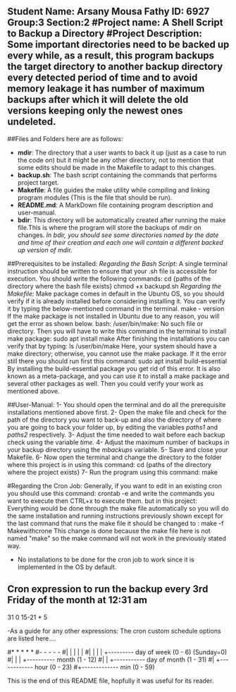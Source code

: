 Student Name: Arsany Mousa Fathy		ID: 6927		Group:3		Section:2
#Project name: A Shell Script to Backup a Directory
#Project Description:
Some important directories need to be backed up every while, as a result, this program backups the target directory to another backup directory every detected period of time and to avoid memory leakage it has number of maximum backups after which it will delete the old versions keeping only the newest ones undeleted.
---
##Files and Folders here are as follows:
- **mdir**: The directory that a user wants to back it up (just as a case to run the code on) but it might be any other directory, not to mention that some edits should be made in the Makefile to adapt to this changes.
- **backup.sh**: The bash script containing the commands that performs project target.
- **Makefile**: A file guides the make utility while compiling and linking program modules (This is the file that should be run).
- **README.md**: A MarkDown file containing program description and user-manual.
- **bdir**: This directory will be automatically created after running the make file.This is where the program will store the backups of mdir on changes.
*In bdir, you should see some directories named by the date and time of their creation and each one will contain a different backed up version of mdir.* 

##Prerequisites to be installed:
_Regarding the Bash Script:_
	A single terminal instruction should be written to ensure that your .sh file is accessible for execution.
	You should write the following commands:
								cd {paths of the directory where the bash file exists} 
								chmod +x backupd.sh 
_Regarding the Makefile:_
	Make package comes in default in the Ubuntu OS, so you should verify if it is already installed before considering installing it. You can verify it by typing the below-mentioned command in the terminal.
								make - version
	If the make package is not installed in Ubuntu due to any reason, you will get the error as shown below.
								bash: /user/bin/make: No such file or directory.
	Then you will have to write this command in the terminal to install make package:
								sudo apt install make
	After finishing the installations you can verify that by typing:
								ls /user/bin/make
	Here, your system should have a make directory; otherwise, you cannot use the make package.	
	If it the error still there you should run first this command:
								sudo apt install build-essential
	By installing the build-essential package you get rid of this error. It is also known as a meta-package, and you can use it to install a make package and several other packages as well.
	Then you could verify your work as mentioned above.

##User-Manual:
1- You should open the terminal and do all the prerequisite installations mentioned above first. 
2- Open the make file and check for the path of the directory you want to back-up and also the directory of where you are going to back your folder up, by editing the variables _paths1_ and _paths2_ respectively.
3- Adjust the time needed to wait before each backup check using the variable _time_.
4- Adjust the maximum number of backups in your backup directory using the _mbackups_ variable.
5- Save and close your Makefile.
6- Now open the terminal and change the directory to the folder where this project is in using this command:
								cd {paths of the directory where the project exists}
7- Run the program using this command:
								make	

#Regarding the Cron Job:
Generally, if you want to edit in an existing cron you should use this command:
								crontab -e
and write the commands you want to execute then CTRL+x to execute them.
but in this project:
Everything would be done through the make file automatically so you will do the same installation and running instructions previously shown except for the last command that runs the make file it should be changed to :
								make -f Makewithcrone
This change is done because	the make file here is not named "make" so the make command will not work in the previously stated way.
- No installations to be done for the cron job to work since it is implemented in the OS by default.   

## Cron expression to run the backup every 3rd Friday of the month at 12:31 am
31 0 15-21 * 5	

-As a guide for any other expressions:
The cron custom schedule options are listed here....

#*    *    *    *    *
#-    -    -    -    -
#|    |    |    |    |
#|    |    |    |    +--------- day of week (0 - 6) (Sunday=0)
#|    |    |    +---------- month (1 - 12)
#|    |    +----------- day of month (1 - 31)
#|    +------------ hour (0 - 23)
#+------------- min (0 - 59)

This is the end of this README file, hopfully it was useful for its reader.
